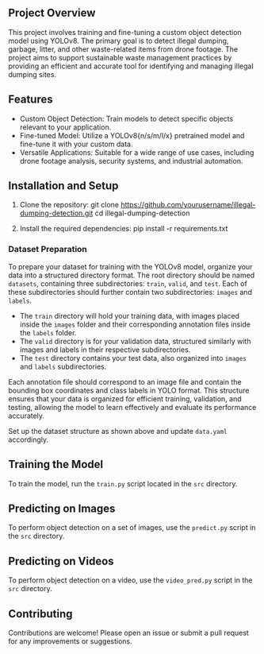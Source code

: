 ## Project Overview

This project involves training and fine-tuning a custom object detection model using YOLOv8. The primary goal is to detect illegal dumping, garbage, litter, and other waste-related items from drone footage. The project aims to support sustainable waste management practices by providing an efficient and accurate tool for identifying and managing illegal dumping sites.

## Features
* Custom Object Detection: Train models to detect specific objects relevant to your application.
* Fine-tuned Model: Utilize a YOLOv8{n/s/m/l/x} pretrained model and fine-tune it with your custom data.
* Versatile Applications: Suitable for a wide range of use cases, including drone footage analysis, security systems, and industrial automation.


## Installation and Setup

1. Clone the repository:
    git clone https://github.com/yourusername/illegal-dumping-detection.git
    cd illegal-dumping-detection
    

2. Install the required dependencies:
    pip install -r requirements.txt
    

### Dataset Preparation

To prepare your dataset for training with the YOLOv8 model, organize your data into a structured directory format. The root directory should be named `datasets`, containing three subdirectories: `train`, `valid`, and `test`. Each of these subdirectories should further contain two subdirectories: `images` and `labels`. 

- The `train` directory will hold your training data, with images placed inside the `images` folder and their corresponding annotation files inside the `labels` folder.
- The `valid` directory is for your validation data, structured similarly with images and labels in their respective subdirectories.
- The `test` directory contains your test data, also organized into `images` and `labels` subdirectories.

Each annotation file should correspond to an image file and contain the bounding box coordinates and class labels in YOLO format. This structure ensures that your data is organized for efficient training, validation, and testing, allowing the model to learn effectively and evaluate its performance accurately.


Set up the dataset structure as shown above and update `data.yaml` accordingly.

## Training the Model

To train the model, run the `train.py` script located in the `src` directory.

## Predicting on Images

To perform object detection on a set of images, use the `predict.py` script in the `src` directory.

## Predicting on Videos

To perform object detection on a video, use the `video_pred.py` script in the `src` directory. 

## Contributing
Contributions are welcome! Please open an issue or submit a pull request for any improvements or suggestions.

